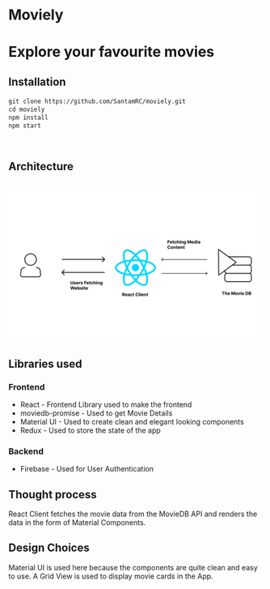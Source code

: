 # Moviely

# Explore your favourite movies

## Installation

```
git clone https://github.com/SantamRC/moviely.git
cd moviely
npm install
npm start
```

</br>

## Architecture

</br>

<img src='./moviely.png' alt="archi" />

## Libraries used

### Frontend

<ul>
<li>React - Frontend Library used to make the frontend</li>
<li>moviedb-promise - Used to get Movie Details</li>
<li>Material UI - Used to create clean and elegant looking components</li>
<li>Redux - Used to store the state of the app</li>
</ul>

### Backend

<ul>
<li>Firebase - Used for User Authentication</li>
</ul>

## Thought process

React Client fetches the movie data from the MovieDB API and renders the data in the form of Material Components.

## Design Choices

Material UI is used here because the components are quite clean and easy to use. A Grid View is used to display movie cards in the App.
